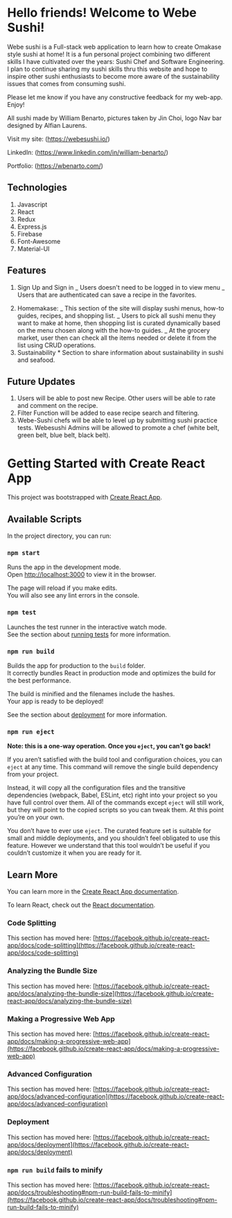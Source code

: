 # Hello friends! Welcome to Webe Sushi!

Webe sushi is a Full-stack web application to learn how to create Omakase style sushi at home! It is a fun personal project combining two different skills I have cultivated over the years: Sushi Chef and Software Engineering. I plan to continue sharing my sushi skills thru this website and hope to inspire other sushi enthusiasts to become more aware of the sustainability issues that comes from consuming sushi.

Please let me know if you have any constructive feedback for my web-app. Enjoy!

All sushi made by William Benarto, pictures taken by Jin Choi, logo Nav bar designed by Alfian Laurens.

Visit my site: (https://webesushi.io/)

LinkedIn: (https://www.linkedin.com/in/william-benarto/)

Portfolio: (https://wbenarto.com/)

<!-- ![https://polar-cliffs-38995.herokuapp.com/](/client/src/components/images/ss.png) -->

## Technologies

1. Javascript
2. React
3. Redux
4. Express.js
5. Firebase
6. Font-Awesome
7. Material-UI

## Features

1. Sign Up and Sign in
_ Users doesn't need to be logged in to view menu
_ Users that are authenticated can save a recipe in the favorites.
<!--     ![](/client/src/components/images/signup.png)
    ![](/client/src/components/images/login.png) -->
2. Homemakase:
   _ This section of the site will display sushi menus, how-to guides, recipes, and shopping list.
   _ Users to pick all sushi menu they want to make at home, then shopping list is curated dynamically based on the menu chosen along with the how-to guides.
   \_ At the grocery market, user then can check all the items needed or delete it from the list using CRUD operations.
      <!--     ![](/client/src/components/images/upload.png) -->
      <!--     ![](/client/src/components/images/carousel.png) -->
3. Sustainability \* Section to share information about sustainability in sushi and seafood.
<!--     ![](/client/src/components/images/ss2.png) -->

## Future Updates

1. Users will be able to post new Recipe. Other users will be able to rate and comment on the recipe.
2. Filter Function will be added to ease recipe search and filtering.
3. Webe-Sushi chefs will be able to level up by submitting sushi practice tests. Webesushi Admins will be allowed to promote a chef (white belt, green belt, blue belt, black belt).


# Getting Started with Create React App

This project was bootstrapped with [Create React App](https://github.com/facebook/create-react-app).

## Available Scripts

In the project directory, you can run:

### `npm start`

Runs the app in the development mode.\
Open [http://localhost:3000](http://localhost:3000) to view it in the browser.

The page will reload if you make edits.\
You will also see any lint errors in the console.

### `npm test`

Launches the test runner in the interactive watch mode.\
See the section about [running tests](https://facebook.github.io/create-react-app/docs/running-tests) for more information.

### `npm run build`

Builds the app for production to the `build` folder.\
It correctly bundles React in production mode and optimizes the build for the best performance.

The build is minified and the filenames include the hashes.\
Your app is ready to be deployed!

See the section about [deployment](https://facebook.github.io/create-react-app/docs/deployment) for more information.

### `npm run eject`

**Note: this is a one-way operation. Once you `eject`, you can’t go back!**

If you aren’t satisfied with the build tool and configuration choices, you can `eject` at any time. This command will remove the single build dependency from your project.

Instead, it will copy all the configuration files and the transitive dependencies (webpack, Babel, ESLint, etc) right into your project so you have full control over them. All of the commands except `eject` will still work, but they will point to the copied scripts so you can tweak them. At this point you’re on your own.

You don’t have to ever use `eject`. The curated feature set is suitable for small and middle deployments, and you shouldn’t feel obligated to use this feature. However we understand that this tool wouldn’t be useful if you couldn’t customize it when you are ready for it.

## Learn More

You can learn more in the [Create React App documentation](https://facebook.github.io/create-react-app/docs/getting-started).

To learn React, check out the [React documentation](https://reactjs.org/).

### Code Splitting

This section has moved here: [https://facebook.github.io/create-react-app/docs/code-splitting](https://facebook.github.io/create-react-app/docs/code-splitting)

### Analyzing the Bundle Size

This section has moved here: [https://facebook.github.io/create-react-app/docs/analyzing-the-bundle-size](https://facebook.github.io/create-react-app/docs/analyzing-the-bundle-size)

### Making a Progressive Web App

This section has moved here: [https://facebook.github.io/create-react-app/docs/making-a-progressive-web-app](https://facebook.github.io/create-react-app/docs/making-a-progressive-web-app)

### Advanced Configuration

This section has moved here: [https://facebook.github.io/create-react-app/docs/advanced-configuration](https://facebook.github.io/create-react-app/docs/advanced-configuration)

### Deployment

This section has moved here: [https://facebook.github.io/create-react-app/docs/deployment](https://facebook.github.io/create-react-app/docs/deployment)

### `npm run build` fails to minify

This section has moved here: [https://facebook.github.io/create-react-app/docs/troubleshooting#npm-run-build-fails-to-minify](https://facebook.github.io/create-react-app/docs/troubleshooting#npm-run-build-fails-to-minify)
